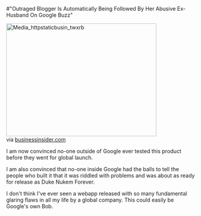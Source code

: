 #"Outraged Blogger Is Automatically Being Followed By Her Abusive Ex-Husband On Google Buzz"


 <div class="posterous_bookmarklet_entry">
 <div class='p_embed p_image_embed'>
<img alt="Media_httpstaticbusin_twxrb" height="301" src="http://getfile0.posterous.com/getfile/files.posterous.com/conoroneill/CcwgkFHkwHukDAaHddibleGqoGdpgqJckAjmjDxajaiInnnsnhrCrnJyfeID/media_httpstaticbusin_twxrb.jpg.scaled500.jpg" width="400" />
</div>


<div class="posterous_quote_citation">via <a href="http://www.businessinsider.com/outraged-blogger-is-automatically-being-followed-by-her-abusive-ex-husband-on-google-buzz-2010-2">businessinsider.com</a></div>
 <p>I am now convinced no-one outside of Google ever tested this product before they went for global launch.
</p><p>I am also convinced that no-one inside Google had the balls to tell the people who built it that it was riddled with problems and was about as ready for release as Duke Nukem Forever.
</p><p>I don't think I've ever seen a webapp released with so many fundamental glaring flaws in all my life by a global company. This could easily be Google's own Bob.</p></div>
 